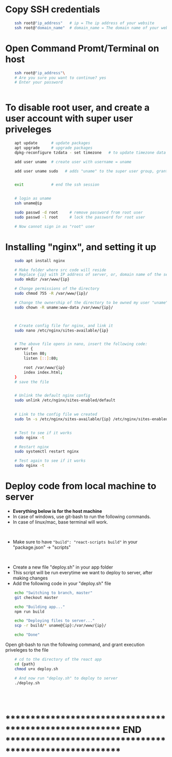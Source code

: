 # Copy SSH credentials


```bash
    ssh root@"ip_address"   # ip = The ip address of your website
    ssh root@"domain_name"  # domain_name = The domain name of your website
```


# Open Command Promt/Terminal on host


```bash
    ssh root@"ip_address"\
    # Are you sure you want to continue? yes
    # Enter your password
    
```



# To disable root user, and create a user account with super user priveleges

```bash
    apt update      # update packages
    apt upgrade     # upgrade packages
    dpkg-reconfigure tzdata - set timezone   # to update timezone data

    add user uname  # create user with username = uname

    add user uname sudo   # adds "uname" to the super user group, granting it super user priveleges


    exit            # end the ssh session


    # login as uname
    ssh uname@ip

    sudo passwd -d root     # remove password from root user
    sudo passwd -l root     # lock the password for root user

    # Now cannot sign in as "root" user
```


# Installing "nginx", and setting it up


```bash
    sudo apt install nginx

    # Make folder where src code will reside
    # Replace {ip} with IP address of server, or, domain name of the server
    sudo mkdir /var/www/{ip}

    # Change permissions of the directory
    sudo chmod 755 -R /var/www/{ip}/

    # Change the ownership of the directory to be owned my user "uname"
    sudo chown -R uname:www-data /var/www/{ip}/



    # Create config file for nginx, and link it
    sudo nano /etc/nginx/sites-available/{ip}


    # The above file opens in nano, insert the following code:
    server {
        listen 80;
        listen [::]:80;

        root /var/www/{ip}
        index index.html;
    }
    # save the file


    # Unlink the default nginx config
    sudo unlink /etc/nginx/sites-enabled/default
    

    # Link to the config file we created
    sudo ln -s /etc/nginx/sites-available/{ip} /etc/nginx/sites-enabled/


    # Test to see if it works
    sudo nginx -t

    # Restart nginx
    sudo systemctl restart nginx

    # Test again to see if it works
    sudo nginx -t

```


# Deploy code from local machine to server


- <strong>Everything below is for the host machine</strong>
- In case of windows, use git-bash to run the following commands.
- In case of linux/mac, base terminal will work.

<br>

- Make sure to have <code>"build": "react-scripts build"</code> in your "package.json" -> "scripts"

<br>

- Create a new file "deploy.sh" in your app folder
- This script will be run everytime we want to deploy to server, after making changes
- Add the following code in your "deploy.sh" file



```bash
    echo "Switching to branch, master"
    git checkout master

    echo "Building app..."
    npm run build

    echo "Deploying files to server..."
    scp -r build/* uname@{ip}:/var/www/{ip}/

    echo "Done"
```

Open git-bash to run the following command, and grant execution priveleges to the file

```bash
    # cd to the directory of the react app
    cd {path}
    chmod u+x deploy.sh

    # And now run "deploy.sh" to deploy to server
    ./deploy.sh

```

<br><br>

<h1> *******************************************************    END    *******************************************************